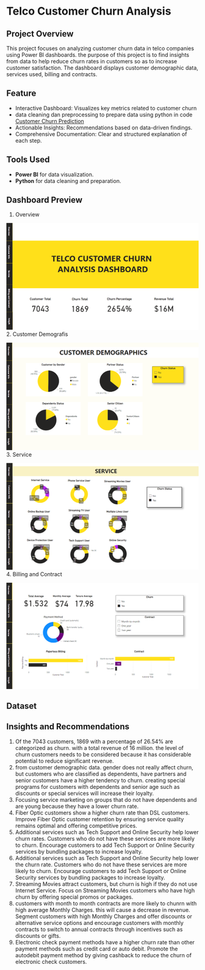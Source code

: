 # Telco Customer Churn Analysis

## Project Overview
This project focuses on analyzing customer churn data in telco companies using Power BI dashboards. the purpose of this project is to find insights from data to help reduce churn rates in customers so as to increase customer satisfaction. The dashboard displays customer demographic data, services used, billing and contracts.

## Feature 
* Interactive Dashboard: Visualizes key metrics related to customer churn
* data cleaning dan preprocessing to prepare data using python in code [Customer Churn Prediction](https://github.com/Smjfirna/Customer-churn-prediction/blob/main/Notebook.py)
* Actionable Insights: Recommendations based on data-driven findings.
* Comprehensive Documentation: Clear and structured explanation of each step.

## Tools Used
- **Power BI** for data visualization.
- **Python** for data cleaning and preparation.

## Dashboard Preview
1. Overview

![Overview](dashboard/overview.png)
2. Customer Demografis

![Customer Demografis](dashboard/cutomer_demographics.png)
3. Service

![Service](dashboard/service.png)
4. Billing and Contract

![Billing and Contract](dashboard/billingandcontract.png)

## Dataset

## Insights and Recommendations
1. Of the 7043 customers, 1869 with a percentage of 26.54% are categorized as churn. with a total revenue of 16 million. the level of churn customers needs to be considered because it has considerable potential to reduce significant revenue.
2. from customer demographic data. gender does not really affect churn, but customers who are classified as dependents, have partners and senior customers have a higher tendency to churn. creating special programs for customers with dependents and senior age such as discounts or special services will increase their loyalty. 
3. Focusing service marketing on groups that do not have dependents and are young because they have a lower churn rate.
4. Fiber Optic customers show a higher churn rate than DSL customers. Improve Fiber Optic customer retention by ensuring service quality remains optimal and offering competitive prices.
5.  Additional services such as Tech Support and Online Security help lower churn rates. Customers who do not have these services are more likely to churn. Encourage customers to add Tech Support or Online Security services by bundling packages to increase loyalty.
6.  Additional services such as Tech Support and Online Security help lower the churn rate. Customers who do not have these services are more likely to churn. Encourage customers to add Tech Support or Online Security services by bundling packages to increase loyalty.
7. Streaming Movies attract customers, but churn is high if they do not use Internet Service. Focus on Streaming Movies customers who have high churn by offering special promos or packages.
8. customers with month to month contracts are more likely to chunrn with high average Monthly Charges. this will cause a decrease in revenue. Segment customers with high Monthly Charges and offer discounts or alternative service options and encourage customers with monthly contracts to switch to annual contracts through incentives such as discounts or gifts.
9. Electronic check payment methods have a higher churn rate than other payment methods such as credit card or auto debit. Promote the autodebit payment method by giving cashback to reduce the churn of electronic check customers.
